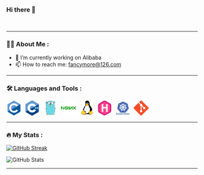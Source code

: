 ### Hi there 👋

<img src="https://komarev.com/ghpvc/?username=drawing&style=flat-square&color=blue" alt=""/>

---

### :man_technologist: About Me :

- 🔭 I’m currently working on Alibaba
- 📫 How to reach me: fancymore@126.com

<!--
**drawing/drawing** is a ✨ _special_ ✨ repository because its `README.md` (this file) appears on your GitHub profile.

Here are some ideas to get you started:


- 🌱 I’m currently learning ...
- 👯 I’m looking to collaborate on ...
- 🤔 I’m looking for help with ...
- 💬 Ask me about ...

- 😄 Pronouns: ...
- ⚡ Fun fact: ...
-->

---

### :hammer_and_wrench: Languages and Tools :


<div>
  <img src="https://github.com/devicons/devicon/blob/master/icons/c/c-original.svg" title="C" alt="C " width="40" height="40"/>&nbsp;
  <img src="https://github.com/devicons/devicon/blob/master/icons/cplusplus/cplusplus-original.svg" title="C++" alt="C++" width="40" height="40"/>&nbsp;
  <img src="https://github.com/devicons/devicon/blob/master/icons/go/go-original.svg" title="Go" alt="Go" width="40" height="40"/>&nbsp;
  <img src="https://github.com/devicons/devicon/blob/master/icons/nginx/nginx-original.svg" title="Nginx" alt="Nginx" width="40" height="40"/>&nbsp;
  <img src="https://github.com/devicons/devicon/blob/master/icons/linux/linux-original.svg" title="Linux" alt="Linux" width="40" height="40"/>&nbsp;
  <img src="https://github.com/devicons/devicon/blob/master/icons/hugo/hugo-original.svg" title="Hugo" alt="Hugo" width="40" height="40"/>&nbsp;
  <img src="https://github.com/devicons/devicon/blob/master/icons/kubernetes/kubernetes-plain-wordmark.svg"  title="kubernetes" alt="kubernetes" width="40" height="40"/>&nbsp;
  <img src="https://github.com/devicons/devicon/blob/master/icons/git/git-original.svg" title="Git" alt="Git" width="40" height="40"/>
</div>

<!--
[![Top Langs](https://github-readme-stats.vercel.app/api/top-langs/?username=drawing&layout=compact&theme=solarized-light)](https://github.com/anuraghazra/github-readme-stats)
-->

---

### :fire: My Stats :

<!--
https://github.com/DenverCoder1/github-readme-streak-stats
https://github.com/anuraghazra/github-readme-stats
https://github.com/anuraghazra/github-readme-stats

[![GitHub Streak](https://streak-stats.demolab.com/?user=drawing&theme=solarized-light)](https://git.io/streak-stats)


-->

[![GitHub Streak](https://streak-stats.demolab.com/?user=drawing&theme=solarized-light)](https://github.com/drawing)

![GitHub Stats](https://github-readme-stats.vercel.app/api?username=drawing&show_icons=true&count_private=true&theme=solarized-light)



---

<!--
### :writing_hand: Blog Posts :


https://www.sitepoint.com/github-profile-readme/
-->

<!-- BLOG-POST-LIST:START -->
<!-- BLOG-POST-LIST:END -->

